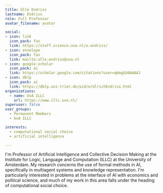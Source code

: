 ```yaml
---
title: Ulle Endriss
lastname: Endriss
role: Full Professor
avatar_filename: avatar

social:
- icon: link
  icon_pack: fas
  link: https://staff.science.uva.nl/u.endriss/
- icon: envelope
  icon_pack: fas
  link: mailto:ulle.endriss@uva.nl
- icon: google-scholar
  icon_pack: ai
  link: https://scholar.google.com/citations?user=qKmgGU0AAAAJ
- icon: dblp
  icon_pack: ai
  link: https://dblp.uni-trier.de/pid/e/UlrichEndriss.html
organizations:
  - name: UvA ILLC
    url: https://www.illc.uva.nl/
superuser: false
user_groups:
  - Permanent Members
  - UvA ILLC

interests:
  - computational social choice
  - artificial intelligence

---
```

I'm Professor of Artificial Intelligence and Collective Decision Making at the Institute for Logic, Language and Computation (ILLC) at the University of Amsterdam. My research concerns the use of formal methods in AI, specifically in multiagent systems and knowledge representation. I'm particularly interested in problems at the interface of AI with economics and political science, and much of my work in this area falls under the heading of computational social choice.
